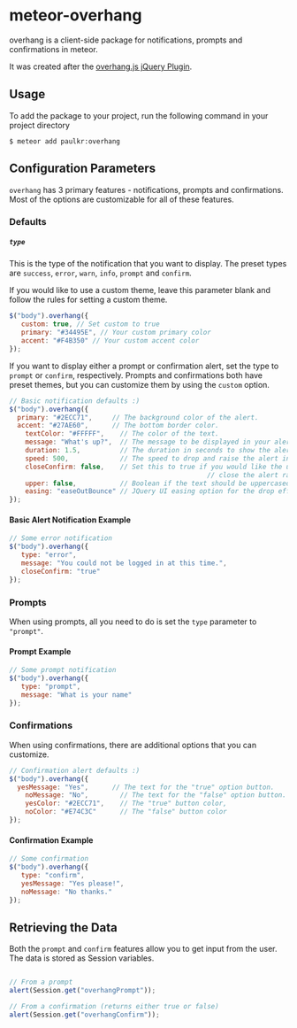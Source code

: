 meteor-overhang
===============

overhang is a client-side package for notifications, prompts and confirmations in meteor.

It was created after the [overhang.js jQuery Plugin](http://github.com/paulkr/overhang.js).


Usage
-----

To add the package to your project, run the following command in your project directory

```shell
$ meteor add paulkr:overhang
```


Configuration Parameters
------------------------

`overhang` has 3 primary features - notifications, prompts and confirmations. Most of the options are customizable for all of these features.

### Defaults

##### `type`

This is the type of the notification that you want to display.
The preset types are `success`, `error`, `warn`, `info`, `prompt` and `confirm`.

If you would like to use a custom theme, leave this parameter blank and follow the rules for setting a custom theme.

```javascript
$("body").overhang({
   custom: true, // Set custom to true
   primary: "#34495E", // Your custom primary color
   accent: "#F4B350" // Your custom accent color
});
```

If you want to display either a prompt or confirmation alert, set the type to `prompt` or `confirm`, respectively. Prompts and confirmations both have preset themes, but you can customize them by using the `custom` option.

```javascript
// Basic notification defaults :)
$("body").overhang({
  primary: "#2ECC71",     // The background color of the alert.
  accent: "#27AE60",      // The bottom border color.
	textColor: "#FFFFF",    // The color of the text.
	message: "What's up?",  // The message to be displayed in your alert.
	duration: 1.5,          // The duration in seconds to show the alert for.
	speed: 500,             // The speed to drop and raise the alert in milliseconds.
	closeConfirm: false,    // Set this to true if you would like the user to have to
												  // close the alert rather than it disappearing by itself.
	upper: false,           // Boolean if the text should be uppercased
	easing: "easeOutBounce" // JQuery UI easing option for the drop effect.
});
```

#### Basic Alert Notification Example

```javascript
// Some error notification
$("body").overhang({
   type: "error",
   message: "You could not be logged in at this time.",
   closeConfirm: "true"
});
```

### Prompts

When using prompts, all you need to do is set the `type` parameter to `"prompt"`.

#### Prompt Example

```javascript
// Some prompt notification
$("body").overhang({
   type: "prompt",
   message: "What is your name"
});
```

### Confirmations

When using confirmations, there are additional options that you can customize.

```javascript
// Confirmation alert defaults :)
$("body").overhang({
  yesMessage: "Yes",      // The text for the "true" option button.
	noMessage: "No",        // The text for the "false" option button.
	yesColor: "#2ECC71",    // The "true" button color,
	noColor: "#E74C3C"      // The "false" button color
});
```

#### Confirmation Example

```javascript
// Some confirmation
$("body").overhang({
   type: "confirm",
   yesMessage: "Yes please!",
   noMessage: "No thanks."
});
```


Retrieving the Data
------------------

Both the `prompt` and `confirm` features allow you to get input from the user. The data is stored as Session variables.

```javascript

// From a prompt
alert(Session.get("overhangPrompt"));

// From a confirmation (returns either true or false)
alert(Session.get("overhangConfirm"));

```

